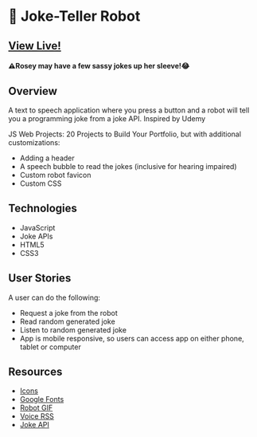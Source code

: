 # 🤖 Joke-Teller Robot

## [View Live!](https://apang20.github.io/joke-teller/) 
#### ⚠️Rosey may have a few sassy jokes up her sleeve!😂



## Overview
A text to speech application where you press a button and a robot will tell you a programming joke from a joke API. 
Inspired by Udemy 

JS Web Projects: 20 Projects to Build Your Portfolio, but with additional customizations:
- Adding a header
- A speech bubble to read the jokes (inclusive for hearing impaired) 
- Custom robot favicon
- Custom CSS





## Technologies 
- JavaScript  
- Joke APIs
- HTML5
- CSS3




## User Stories
A user can do the following: 
- Request a joke from the robot
- Read random generated joke
- Listen to random generated joke 
- App is mobile responsive, so users can access app on either phone, tablet or computer




## Resources
- [Icons](https://fontawesome.com/)
- [Google Fonts](https://fonts.google.com/)
- [Robot GIF](https://giphy.com/gifs/robot-cinema-4d-eyedesyn-3o7abtn7DuREEpsyWY) 
- [Voice RSS](http://www.voicerss.org/) 
- [Joke API](https://sv443.net/jokeapi/v2/) 


